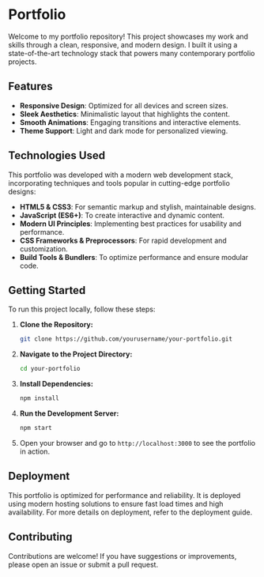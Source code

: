 # Portfolio

Welcome to my portfolio repository! This project showcases my work and skills through a clean, responsive, and modern design. I built it using a state-of-the-art technology stack that powers many contemporary portfolio projects.

## Features

- **Responsive Design**: Optimized for all devices and screen sizes.
- **Sleek Aesthetics**: Minimalistic layout that highlights the content.
- **Smooth Animations**: Engaging transitions and interactive elements.
- **Theme Support**: Light and dark mode for personalized viewing.

## Technologies Used

This portfolio was developed with a modern web development stack, incorporating techniques and tools popular in cutting-edge portfolio designs:
- **HTML5 & CSS3**: For semantic markup and stylish, maintainable designs.
- **JavaScript (ES6+)**: To create interactive and dynamic content.
- **Modern UI Principles**: Implementing best practices for usability and performance.
- **CSS Frameworks & Preprocessors**: For rapid development and customization.
- **Build Tools & Bundlers**: To optimize performance and ensure modular code.

## Getting Started

To run this project locally, follow these steps:

1. **Clone the Repository:**
   ```bash
   git clone https://github.com/yourusername/your-portfolio.git
   ```

2. **Navigate to the Project Directory:**
   ```bash
   cd your-portfolio
   ```

3. **Install Dependencies:**
   ```bash
   npm install
   ```

4. **Run the Development Server:**
   ```bash
   npm start
   ```

5. Open your browser and go to `http://localhost:3000` to see the portfolio in action.

## Deployment

This portfolio is optimized for performance and reliability. It is deployed using modern hosting solutions to ensure fast load times and high availability. For more details on deployment, refer to the deployment guide.

## Contributing

Contributions are welcome! If you have suggestions or improvements, please open an issue or submit a pull request.

